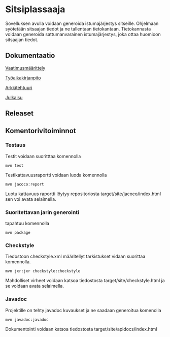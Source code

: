 
# Sitsiplassaaja

Sovelluksen avulla voidaan generoida istumajärjestys sitseille. Ohjelmaan syötetään sitsaajan tiedot
ja ne tallentaan tietokantaan. Tietokannasta voidaan generoida sattumanvarainen istumajärjestys, joka
ottaa huomioon sitsaajan tiedot.

## Dokumentaatio

[Vaatimusmäärittely](https://github.com/iniskala/otm-harjoitustyo/blob/master/harjoitustyo/seatinggenerator/Dokumentaatio/Vaatimusm%C3%A4%C3%A4rittely.md)

[Työaikakirjanpito](https://github.com/iniskala/otm-harjoitustyo/blob/master/harjoitustyo/seatinggenerator/Dokumentaatio/tuntikirjanpito.md)

[Arkkitehtuuri](https://github.com/iniskala/otm-harjoitustyo/blob/master/harjoitustyo/seatinggenerator/Dokumentaatio/Arkkitehtuuri.md)

[Julkaisu](https://github.com/iniskala/otm-harjoitustyo/releases/tag/Viikko5)

## Releaset


## Komentorivitoiminnot


### Testaus


Testit voidaan suoritttaa komennolla

```
mvn test
```

Testikattavuusraportti voidaan luoda komennolla

```
mvn jacoco:report
```

Luotu kattavuus raportti löytyy repositoriosta target/site/jacoco/index.html sen voi avata selaimella.

### Suoritettavan jarin generointi

tapahtuu komennolla

```
mvn package
```

### Checkstyle

Tiedostoon checkstyle.xml määritellyt tarkistukset vidaan suorittaa komennolla.

```
mvn jxr:jxr checkstyle:checkstyle
```

Mahdolliset virheet voidaan katsoa tiedostosta target/site/checkstyle.html ja se voidaan avata selaimella.

### Javadoc

Projektille on tehty javadoc kuvaukset ja ne saadaan generoitua komenolla

```
mvn javadoc:javadoc
```

Dokumentointi voidaan katsoa tiedostosta target/site/apidocs/index.html
